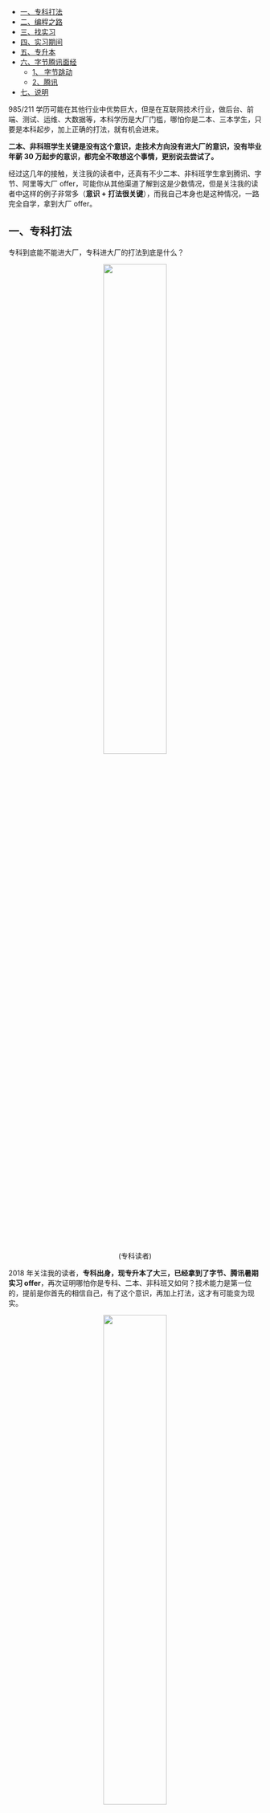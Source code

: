 - [一、专科打法](#一专科打法)
- [二、编程之路](#二编程之路)
- [三、找实习](#三找实习)
- [四、实习期间](#四实习期间)
- [五、专升本](#五专升本)
- [六、字节腾讯面经](#六字节腾讯面经)
  - [1、 字节跳动](#1-字节跳动)
  - [2、腾讯](#2腾讯)
- [七、说明](#七说明)

985/211 学历可能在其他行业中优势巨大，但是在互联网技术行业，做后台、前端、测试、运维、大数据等，本科学历是大厂门槛，哪怕你是二本、三本学生，只要是本科起步，加上正确的打法，就有机会进来。

**二本、非科班学生关键是没有这个意识，走技术方向没有进大厂的意识，没有毕业年薪 30 万起步的意识，都完全不敢想这个事情，更别说去尝试了。**

经过这几年的接触，关注我的读者中，还真有不少二本、非科班学生拿到腾讯、字节、阿里等大厂 offer，可能你从其他渠道了解到这是少数情况，但是关注我的读者中这样的例子非常多（**意识 + 打法很关键**），而我自己本身也是这种情况，一路完全自学，拿到大厂 offer。

## 一、专科打法

专科到底能不能进大厂，专科进大厂的打法到底是什么？

<div align=center><img src='https://mmbiz.qpic.cn/mmbiz_jpg/DBGkJoiavM67BbufMdwiaWqgjZAzOUN2YsaiaBmc9xZhof6c5nrdquDialSG5YUK2vCSr3Kp5aHcej2dKiauS141IeQ/640?wx_fmt=jpeg&tp=webp&wxfrom=5&wx_lazy=1&wx_co=1' width="50%" height="50%"></div>
<p align=center>(专科读者)</p>

2018 年关注我的读者，**专科出身，现专升本了大三，已经拿到了字节、腾讯暑期实习 offer**，再次证明哪怕你是专科、二本、非科班又如何？技术能力是第一位的，提前是你首先的相信自己，有了这个意识，再加上打法，这才有可能变为现实。

<div align=center><img src='https://mmbiz.qpic.cn/mmbiz_jpg/DBGkJoiavM67BbufMdwiaWqgjZAzOUN2Ysd83rBgsVlQB2tEcKgl7DO6zhP8IdNAoibVU3TQbNK3V7HPwfT9ibcicPA/640?wx_fmt=jpeg&tp=webp&wxfrom=5&wx_lazy=1&wx_co=1' width="50%" height="50%"></div>
<p align=center>(个人承诺)</p>

我之前在微信交流群中，答应他了，哪怕他之前是专科，专升本了，也是普通的本科院校，只要按照我的打法来，如果进不去大厂，wx 可以直接找我，我帮他推荐，他自己在担心面试官会不会看他之前是专科，就不给面试机会。

**专科进大厂唯一打法：专升本，哪怕是二本、非科班专业呢？这不重要，重要的是你能进去，二本也是本科学历啊，你管它是啥专业，重要吗？（校招）**

说到这，专科进大厂其实是最难的，更何况你本身是二本、普通一本呢，比上不足，但比下有余，好好准备准备，进大厂机会在我看来还真是蛮大的，主要见过太多这样的人了。

我上面说的很清楚，我针对的是互联网大厂，小厂会有这个学历的限制吗？还真不一定，外包就更没有了，大厂外包也有很多大专学历在做。

本科学历对于进大厂是硬性要求，**如果真的是专升本学生，千万别再纠结专业选择了，一定要确保 100% 能考上**，这个才是关键，哪怕是文科、市场、人文啥专业，都不重要。

前段时间，他结束找暑期实习了，并来感谢我，把自己这一路学习编程、专升本、以及面试题进行了整理，下面分享给大家。

---

## 二、编程之路

高中因为贪玩，喜欢玩手机，上课就是打王者荣耀，导致只能上个专科。当时报专业的时候，想着大部分专业都会因为学历导致工作难找。想着有没有吃技术的专业，就报了计算机专业。

到大学里，还是没有改掉我的本性，继续打王者荣耀，上课的话比高中好一点基本不玩，也会听课，当时专业课上只教些 office 的基本操作，还有 C 语言的基础，HTML CSS 基础。

当然了，老师讲的对于我来说就是天书，啥也听不懂，问老师就让自己百度。大一时光就这样悠哉游哉的过着。转折点是因为和一个高中同学玩王者，渐渐的喜欢上了她（现在女朋友），想着自己啥也不会，就算追到了她后面也要面对现实问题，这样下去毕业后能找到工作吗？能养得起别人吗？在我深思熟虑几天之后，决定卸载游戏，好好的学习专业知识。

当时记得很清楚元旦节之后才开始学习的，上课认真听讲，当然还是听不懂，后面在同学那听说了网易云课堂上有免费的 C 语言课程，这才开始了真正学习编程的道路。直到大一上学期寒假结束才学完 C 语言。我又开始迷茫了，这东西能找到工作吗？工作要求是啥？啥都不清楚，就去各种编程群里问关于计算机专业找工作的要求，需要会什么技能？大公司和小公司的区别是什么？

通过几天的摸索，我得到了几个结论：

1. **专科生校招几乎是不可能进入到大厂的；**
2. **小公司的话只需要框架会用，能干活就行，而且对学历要求也没那么大；**
3. **Java 语言找工作好找；**

因为之前的 C 语言课程也是在网上找的，就去网上找各种 Java 语言学习视频，在网上搜索的时候基本摸清了 Java 学习路线：JavaSE -> JavaWEB -> SSH -> SSＭ -> SpringBoot；深知自己学历不行，以后只能进个小公司，所以决定不学算法之类的基础知识，只学应用层面的框架类知识，能干活就行。

时间来到了大一下学期，这整一个学期用来学习了 JavaSE，看的是 Java 300集、马士兵 JavaSE、任小龙 JavaSE，几乎没有怎么休息，每天都在学习这些视频；在学期末时加入了一个 Java 兴趣班，因为我学校是个民办学校，是一个软件公司办的，公司的技术总监会在大二的时候在这个 Java 兴趣班挑选几个技术比较好的学生，加入到学校的项目小组，帮学校做一些真实的项目。

我心想在学校时能做几个真实的项目，积累一些项目经验，对于找实习或毕业找工作肯定是有帮助的，在大二一定要进入项目小组。大一下学期结束后来到了暑假，计划用一个暑假学习完 JavaWEB 知识，然后做个小项目，用这个项目证明自己，以达到大二具有进入项目小组的资格。当时在网上找了一套某马的培训视频，JavaWEB、SSH、SSM、项目、Linux、Git、Maven，应有尽有。

**暑假的每天就是看视频，然后自己动手写代码。终于在暑假结束的时候学习完了 JavaWEB，并且也做了一个 low 版的小米商城。（我：这就是我一直强调的学习编程三步走战略：看视频 + 敲代码 + 记笔记）**

到了大二上学期，公司的技术总监检验 Java 兴趣班每个人暑假的学习成果，我和另外两名同学顺利的进入了项目小组。在项目小组就是在开发一个寝室管理系统。边学习 SSH 框架边开发，大二上学期结束时，寝室管理系统开发的差不多的时候，我觉得在项目小组呆着没什么成长，就跑路了。这个学期把某马的一套培训视频也学完了。大二上学期结束的寒假，一个寒假学习了 Spring Boot 顺带着看视频做了个项目。

大二下学期的时候，主要复习了前面学习的知识，在五月份的时候，想大二结束的时候暑假去找实习，所以开始写简历和刷面试题了，面了几家都没面上。这时候收到学校通知说必须要到大三才能开始找实习，大二暑假不能离校。也就没继续找了，在大二结束的暑假里，我思考了下面试失败的原因结合招聘的要求，发现很多招聘都要求分布式、微服务之类的技术，整个暑假学了 ElasticSearch、Dubbo、各种 MQ、SpringCloud、Zookeeper、Nginx。当然只是会用，暑假结束之后觉得自己贼牛逼，什么都会（现在想起来都想笑）。

## 三、找实习

终于到了大三，我们学校规定是11月份才能离校，所以9、10月份完善了简历后，基本上都在刷面试题。到了可以离校的时候，就开始在 BOSS 直聘、拉钩之类的网站上海投了，无论是实习还是社招。

去小公司面过几家，但是他们给的实习薪资只有 2k，生存都生存不下去，也就没有考虑去了。社招的话问的问题又不在自己能力范围之内。也去过一些本科的线下校招，他们拿到简历后几乎都是直接满简历找学历，看到大专后，说一句：不好意思，我们只要本科。这句话真的打击了自己自尊，感觉脸上火辣辣的。

这其中有一家上市公司令我印象深刻，hr 拿到我简历后没有看学历，而是问了我几个技术问题，我回答的都还可以，hr 就让我过几天去他们公司面试，说虽然他们学历要求是本科，但是主要还是看技术。几天后去面试，面的不太好，就没过，还是有点可惜的。就这样过了半个多月，南昌这边的公司能面的几乎都面了，最后找到了一个 5k 的工作，就一个开发，所以不想去。我想去大城市看看有没有更好的机会，最后选择了去杭州，主要因为我姐在那边，一开始可以住她那里，先找工作，找到后可以在工作地点附近再租房子。

就这样我上了晚上 8 点从南昌到杭州的火车。到了杭州后，边刷面试题边找工作，还是一样的海投，线下找各种大学的校招。海投面了 3 家都没有面上，校招的话又是被各种学历鄙视，去过杭州电子科技大学、浙江农林大学。我记得很清楚，去浙江农林大学来回 7 个小时，早上10点出发，下午接近 2 点才到，到了之后就开始投递简历，中间参加了一家公司的笔试，做完后已经 5 点了，晚上 8 点才到家，真的是筋疲力尽，主要是坐车累。

有一天晚上我在脉脉上发了一个动态，说为啥会有学历歧视之类的，就被我同一个学校毕业的学长看到了，让我发简历给他看看，他可以帮我内推下。后面去了他内推的那家公司，面了一个多小时，两轮技术面，一轮 hr 面，问的都是一些 JavaSE 基础、框架、项目。回答的还不错，最后顺利拿到实习 offer 了，真的很开心。

## 四、实习期间

入职后，主要就是负责公司的产品迭代和一个内部用的项目，刚实习的前两个月，是有点压力的，因为实习做的项目和之前在学校项目组做的项目复杂度完全不在一个级别，导致一个需求，我需要思考很久才能用代码实现出来。不过，虽然刚实习压力很大，我还是保持每天提前一个小时到公司学习，晚上如果没有事情的话也会学习自己的东西，周六来公司学习一天，周日就在租的地方放松一天，看看电影，和朋友 LOL 开黑之类的。

实习了两个月之后，慢慢习惯了，接到需求也能很快的用代码实现出来。4 月份转正面谈后就发了校招 offer，已经签三方了。我们公司是每个人入职都会配一个师兄，我的师兄就是我们组的主管，在工作中真的帮了我很多，遇到很难解决的问题时，师兄就会很细心的指导我，教我怎么解决。提交代码时，也会帮我 review，指出我代码的不足。能进入到这个公司和一个氛围这么好的团队让我觉得大学的努力都没有白费，还是比较满意的。

## 五、专升本

工作到 6 月的时候，大学班长在室友群说今年全日制专升本扩招了 10 倍，让我们都去试试，反正报名费也才 100 块钱。我当时想着也没准备，就报自己学校吧，稳一点。7 月份周五请了一天假，就回学校参加专升本考试了。最终竟然考上了（我：这就是缘分、运气）。

<div align=center><img src='https://mmbiz.qpic.cn/mmbiz_jpg/DBGkJoiavM67BbufMdwiaWqgjZAzOUN2YsTHcgwYZmiawJawC2icUuhYeiafCQx6ibXo4iaNJrd13YwHRliaiaORmrCpicnA/640?wx_fmt=jpeg&tp=webp&wxfrom=5&wx_lazy=1&wx_co=1' width="50%" height="50%"></div>
<p align=center>(1)</p>

<div align=center><img src='https://mmbiz.qpic.cn/mmbiz_jpg/DBGkJoiavM67BbufMdwiaWqgjZAzOUN2YsSe3uNDQasxJLjJicH1Kj6P9GaicsHwBYV4ONM937YOZtEHHd8Mt7XRXw/640?wx_fmt=jpeg&tp=webp&wxfrom=5&wx_lazy=1&wx_co=1' width="50%" height="50%"></div>
<p align=center>(2)</p>

<div align=center><img src='https://mmbiz.qpic.cn/mmbiz_jpg/DBGkJoiavM67BbufMdwiaWqgjZAzOUN2Ysykl2jH72gKGiapk39iaicFFIdKglr47n135s31ibu8mCSWZTqqOviaFyazg/640?wx_fmt=jpeg&tp=webp&wxfrom=5&wx_lazy=1&wx_co=1' width="50%" height="50%"></div>
<p align=center>(3)</p>

考上了本科之后，于 8.21 辞职，回学校读两年本科，本科期间的短期计划是好好准备计算机基础知识，备战春招、秋招！

专升本是以大三的身份入学的，在大三上学期，学习了操作系统、计算机网络、算法、**刷了 200 多道 leetcode**、JVM，就是针对面试学习。

大三结束的寒假，每天就是看面试题、刷 leetcode、打篮球；在 2 月底的时候，很多大厂就开始招人了。知名公司全部投递。寒假在家的时候只面了字节一面、阿里 CBU 一面、新华智云一面。

下学期开学后，做了一些公司笔试，对于我来说笔试就是噩梦，面试中的算法题倒还好，2 月底到 4 月初，只有 4 家公司给了面试机会阿里、字节、腾讯、新华智云，拿到了 3 个 offer字节、腾讯、新华智云。阿里 CBU 补笔试挂了；阿里 DT 因为笔试 0 分（太菜了，哈哈哈），横向对比挂了。

春招就这样了，不面了，休息休息准备秋招。

<div align=center><img src='https://mmbiz.qpic.cn/mmbiz_png/DBGkJoiavM67BbufMdwiaWqgjZAzOUN2YstQLr699QSyF9lMntMgAvCwoRyYpDvPGq4JPoBg0nJHV2FicfpPKpicaA/640?wx_fmt=png&tp=webp&wxfrom=5&wx_lazy=1&wx_co=1' width="50%" height="50%"></div>
<p align=center>找实习记录</p>

## 六、字节腾讯面经

### 1、 字节跳动

**一面：**

1. 自我介绍
2. 能实习多久
3. 对前端的了解，部门要写点前端（说了解 HTML + CSS + JS + JQuery）
4. 了解 VUE 吗（不了解）
5. 之前实习做的是纯后端吗（对）
6. JDK1.8 新特性（stream、lambda 表达式、接口 default 方法）
7. 具体说下 lambda 表达式（不知道什么意思，我就说了下怎么写）
8. HashMap put 实现（八股文）
9. JDK1.8前后 HashMap 有什么改动（八股文）
10. HTTP 和 HTTPS 的区别（八股文）
11. HTTP 和 HTTPS 的默认端口sm （80 和 443）（八股文）
12. TCP 和 UDP 的区别（八股文）
13. DNS 协议（八股文）
14. 平时用过什么数据库（只敢说 MySQL）
15. 了解过 Redis 吗
16. 介绍下 MySQL 的索引（八股文）
17. 在什么情况下不适合加索引（频繁改动和删除的数据、数据量小、区分度小的字段（比如性别））
18. 索引失效的情况（不满足最左前缀原则、where 后面不能用函数）
19. Redis 数据类型（八股文）
20. Spring、SpringMVC、SpringBoot 区别（八股文）
21. 在第二个项目中做了什么
22. 项目中前端部分你做了哪些（没有做过，我是纯后端）
23. 项目中与钉钉的交互逻辑（说了个大概，不是我实现的）
24. 共享屏幕用 IDE 写代码：写一个 POST 接口，输入参数为一个数组，返回倒序结果，postman 调用，15分钟。具体实现用了快排，逻辑没有问题，请求的时候一直请求不过来，调了几分钟还是没用。面试官直接说要去开会，没时间了，一面过了，二面会有 hr 联系你。

感谢面试官不杀之恩！

**二面：**

1. 算法题
    - 求序列是否有循环依赖，比如 [[A, B], [B, C], [C, A]]，A->B->C->A，就有循环依赖。（面试官看我不会就说可以换题）
    - 大数加法，36 进制，'0' - '9' 为阿拉伯数字 0 - 9，'a' - 'z' 为阿拉伯数字 10 - 35（AC）
2. 说下 TCP 3 次握手 4 次挥手。
    - 服务端发送 FIN（第二次 FIN） 报文前要等待多长时间（等数据处理完就会发送 FIN 报文了）
    - 是网络层的数据处理完，还是应用层的数据处理完呢（看具体情况，如果是 HTTP 请求的话就是应用层数据处理完；如果是基于 TCP 编码的话就是传输层数据处理完）
3. Redis 使用场景是什么（只敢说缓存，说了下缓存的应用场景）
    - 缓存更新机制是怎么设计的
    - 答：一开始是先删除再更新，这种情况会有读写并发脏数据的问题。吹了一波牛逼，说怎么排查到这种错误的，排查后使用先删除再更新再删除的策略。第一次的删除可以避免 Redis 宕机导致脏数据的问题，后面先更新再删除可以避免读写并发脏数据的问题；
    - 你这种策略还有什么问题（目前还没有碰到过）
4. 排查一个问题：前端请求接口无响应？
    - 答：1.先看 nginx 和后端服务是否挂掉。
    - 2.如果没有挂掉，看后端日志，根据日志异常排错。
    - 3.如果根据日志没有找出问题，就本地复现。
5. 有什么要问我的
    - 我感觉这次发挥不太好，你对我有什么建议吗？
    - 答：我觉得还好啊，你可能对自己期望比较高吧，哈哈哈。
    - 下一轮还是技术面吗
    - 答：不清楚
    - 最快什么时候可以得到回复
    - 答：会很快，字节效率很高的

**三面：**

1. 自我介绍
2. 讲下 GC（八股文）
3. 介绍下 SpringSecurity，看过它的源码吗（没有）
4. Redis 数据结构（八股文）
5. 介绍下 HashTable（八股文）
6. 熟悉 Nginx 吗（负载均衡、反向代理）
7. 了解 oAuth2.0 吗（不了解）
8. HashMap 和 ConcurrentHashMap 的区别（八股文）
9. Redis 主从复制（不了解）
10. 容器了解吗（说了下 Docker 的概念和几种操作），容器实例之间数据怎么做隔离的（不了解）
11. 了解飞书吗
12. 职业生涯怎么规划的
13. 介绍了下部门干什么的
14. 能不能暑期入职（不能）
15. 有转正的机会吗（特别优秀的同学会考虑转正，几率比较小（我怀疑就是没有））
16. 最快什么时候能得到回复呢（本周）
17. 你还有其他的 offer 吗
18. base 希望哪里。北京、深圳、上海（深圳吧）

专升本学历太不容易了，好多公司都不给面试机会。感谢字节！

### 2、腾讯

**一面（3.12，1h）：**

1. 自我介绍
2. 实习是自己找的还是学校找的（自己）
3. 项目相关
    - 介绍项目
    - 介绍下令牌桶算法
    - 令牌桶算法和漏斗算法的区别
    - 如果令牌桶一秒放一个令牌，但是10秒才来一个请求，这样的话放令牌的那个线程就浪费了令牌资源，能不能来一个请求就放一个令牌？
    - 答：我觉得这样做违反了令牌桶的概念，如果此时一下来了10个请求呢，你那种做法满足不了我这个情况。（面试官说：我的意思是 每次去令牌桶取令牌的时候都去统计一下该生成多少个令牌，就能满足我的要求了。不过我觉得你这个答法答的还可以）
4. 介绍下 GC 算法（八股文）
5. 你了解 STW 吗（八股文）
    - STW 为什么要暂停所有应用线程
    - 如果并发执行的话会有浮动垃圾，而浮动垃圾会导致 Concurrent Mode Failure 异常
6. 说下 HashMap（八股文）
    - 扩容为多大（两倍）
    - 为什么两倍（这样数组的大小永远都是2的幂次方，可以使用位运算代替取模运算，提高效率）
    - 1.8 以后有什么变化
7. TCP 三次握手四次挥手（八股文）
    - 为什么挥手要四次
    - 为什么要有 TIME_WAIT 状态
    - 说下快重传（这里没答好，忘记了）
    - 了解 TCP 的 no_delay 吗（不了解）
8. HTTP 状态码（八股文）
    - 被限流后返回什么状态码（返回 20X，蒙的）
    - 了解 429 吗（不了解）
9. 浏览器输入 url 后发生了什么（八股文）
10. DNS 用的 TCP 还是 UDP（蒙了个 TCP。正确答案是：DNS占用53号端口，同时使用TCP和UDP协议。）
11. 抓包 HTTPS 报文，里面有什么东西（密文）
    - 你能看到哪些内容（懵了，没有做过实验）
    - 你能看到域名吗（能看到。乱蒙的）
    - 为什么能看到（不能看到的话怎么请求响应（继续蒙））
    - 但是域名可以服务端解密啊，作为中间人的话能不能看到域名（应该看不到。蒙的）
    - 其实可以看得到。你为什么上不去 Google 就是这个原理（不懂）
    - 被耍了一波，哭了。
12. 访问 80 端口，然后重定向到 443 端口。假如在访问 80 端口的时候，被中间人劫持了，不给你重定向到 443         端口，直接返回 HTTP 报文。HTTPS 怎么解决这种情况（这里讨论了一下，要通过 CA 证书证明）
13. 介绍最左前缀原则（八股文）
14. 线上查询接口比较慢，怎么定位（先排查代码效率；再排查 SQL，看是否命中索引）
    - 如果没有命中索引，你该怎么加索引呢
15. 主键为什么要自增（维护索引方便，直接往后插入，不需要往中间插）
    - 往中间插入有什么问题（索引节点会分裂，影响效率）
16. 算法题：字符串删除掉连续的 3 个重复的字符。
    比如："abbbc"，返回"ac"；"abbbaac"返回"c"
    - 说思路
    - 时间复杂度
17. 有什么要问我的吗
    - 我有哪些需要加强的地方（代码写的不是很流畅，大体思路很清晰；基础还可以，但是深入的话还需要加强）

**二面（3.16，2h）：**

1. 直接发来一套在线笔试题：基础知识选择题 + 算法题（二叉树非递归遍历、LRU、数组中重复的数字 ） + 简答题。花了一个小时
2. 设计 hash 函数（取模，这样更加散列）
    - 初始大小设为多少（2 的整数次幂，这样可以使用位运算代替取模运算，提高效率。面试官好像不认可）
3. 设计数据库表，一个老师可以教多个课程，一个课程只能被一个老师教，一个学生能选修多门课程，一个课程也能被多个学生选修。（一个 teacher 表，一个 course 表，course 有 teacher_id 的外键，一个 student 表，因为学生和课程是多对多，所以需要一个中间表维护关系）
4. name LIKE "张%" 会命中索引吗（会命中索引，因为是以张开头的，因为 B+ 树有序，所以可以根据张来进行查找）
    - name LIKE "%张%" 会命中吗（不会，因为不知道 "张" 前面还有什么字符，所以 B+ 树无法查找）
    - name LIKE "张%" age < 21，这种可以使用索引吗（可以啊，建立一个联合索引（name, age））
5. 写个 SQL，查询选修语文课程且年龄小于 21 姓张的学生（一顿连表查，简简单单）
6. 5.9 亿个 IP 地址，都为白名单，判断某个 IP 是否在该白名单中？
    - 内存管够（HashMap、布隆过滤器、桶排序，看在哪个桶的范围内，桶内二分查找）这个问题扯了好久，面试官一直问还有没有别的；如果白名单是动态的呢，怎么维护布隆过滤器。
7. 二分查找和 HashMap 哪个比较省内存（二分查找）
    - 哪个更快（HashMap 更快，为 O（1）；二分查找 O（logn））
    - 为什么二分比较省空间（因为二分查找使用数组；HashMap 用拉链法解决冲突，链表中会维护 next 指针）
8. 用什么做主键比较好（自增主键比较好）
    - 用学号做主键可以吗（会有点问题，因为学号不是自增的）
    - 为什么自增的好，因为自增的话 B+ 树直接往后面插入就行了，不是自增的话会往中间插入，往中间插入有可能会分裂节点，增加开销；
9. 有多个 IP 请求过来，如果某个 IP 超过了10次调用/5秒，就限流。使用 MySQL/Redis 实现，使用内存来实现，分别给两个解决方案。
    - 这里我扯了一大堆有的没的，耽误了很长时间。内存实现：一个 IP 对应一个令牌桶线程；面试官说这样大体是可以，但是会有内存限制，说勉强过吧。MySQL/Redis 我一直想不出来，面试官就说跳过，这道题花了 20 多分钟。

后面思考的几种思路：

**内存实现：**

- 每个 IP 对应一个大小为 10 的循环队列，队列里面存储请求的时间。比如现在队列满了 10 个，第 11 个请求来了，就拿第 11 个请求的时间减去第一个请求的时间，如果小于等于 5 秒，就拒绝第 11 个请求，如果大于5秒，就删掉第一个请求，再把第11个请求加入循环队列。
- 用个 HashMap 来存令牌，key 就是 ip，value 就是对应的令牌，每次放的时候就放所有 ip 的令牌，频率为 10次调用/5秒。
- 滑动窗口，一个 ip 对应一个滑动窗口类

Redis 实现：

- 使用 zset 实现滑动窗口，key 是 ip，value 是请求次数，score 是时间，可以使用 zrangebyscore  key  startScore  endScore 查看局部分数范围内的值，可以用来统计滑动窗口中的请求次数。
10.  TCP 的 TIME_WAIT（八股文）
11.  TCP 拥塞控制（八股文）
12.  TCP 连接中怎么判断对面断开了（蒙了一个：会有异常）
13. 介绍下项目
    - 你做了什么
14.  使用 golang 有没有问题
15.  什么时候可以实习（暑期）
16.  你有什么想问的
- 我问：我觉得我今天发挥的不太好，你对我有什么建议吗
- 答：没啥建议，我觉得你很急躁，第 9 道题回答的不是很好，数据库你还可以，毕竟做过项目的。
- 我问：下一轮还是技术面吗
- 答：是的
- 我问：有转正机会吗
- 答：暑期实习不错的话是可以转正的
- 我问：是做产品，还是来一个项目就做一个项目
- 答：物联网开发平台产品迭代

面了两个小时，感觉被榨干。

**三面（3.18，19min）：**

1. 系统性能怎么改善（不会，乱扯一通。加机器、CPU转速更快）
2. TCP、UDP 区别（八股文）
3. TCP 为什么可靠（八股文）
4. SELECT、EPOLL 区别（八股文）
5. HTTP 协议说下（八股文）
6. MySQL 遇到过什么问题（说了下索引失效）
7. 为什么学 Java（学校课程教了 Java，我就选择了 Java 这个方向，扯了下自学的过程）
8. 能不能接受转 C++（我说语言只是工具，随便换）
9. 什么时候来实习（暑期）

面试官直接说过了。

**个人目前结束找实习，拿到了字节、腾讯暑期实习 offer。**

<p align=right>分享读者：Yang</p>

读者分享经验，点击下面链接，需要在浏览器中打开自行查看：

- 1、[编程之路](https://mp.weixin.qq.com/s/88zfliSRLBKk49QKJGosow?scene=25#wechat_redirect)
- 2、[字节面经](https://www.nowcoder.com/discuss/614524?type=all&order=time&pos=&page=2&channel=-1&source_id=search_all_nctrack)
- 3、[腾讯面经](https://www.nowcoder.com/discuss/632878?type=post&order=time&pos=&page=1&channel=-1&source_id=search_post_nctrack)

## 七、说明

原创文章链接：[专科学生拿腾讯、字节暑期实习offer！](https://mp.weixin.qq.com/s?__biz=MzI5Mjk2NTEwMA==&mid=2247484640&idx=1&sn=61880cf6287c2c59612fa9257a43a8b8&chksm=ec781b63db0f92759d20119f010d207f36938ba72fafd4ce8fd7b6e4ffe57ae3d87e5d349ffa&token=1605937690&lang=zh_CN#rd)
